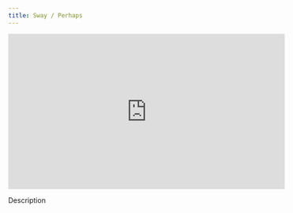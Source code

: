 ```yaml
---
title: Sway / Perhaps
---
```


<iframe width="560" height="315" src="https://www.youtube.com/embed/QQrdDjSxhuM" title="YouTube video player" frameborder="0" allow="accelerometer; autoplay; clipboard-write; encrypted-media; gyroscope; picture-in-picture" allowfullscreen></iframe>

Description
